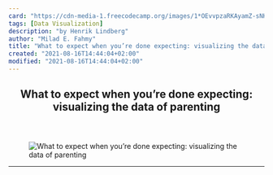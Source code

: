 ```yaml
---
card: "https://cdn-media-1.freecodecamp.org/images/1*OEvvpzaRKAyamZ-sNHc28Q.png"
tags: [Data Visualization]
description: "by Henrik Lindberg"
author: "Milad E. Fahmy"
title: "What to expect when you’re done expecting: visualizing the data of parenting"
created: "2021-08-16T14:44:04+02:00"
modified: "2021-08-16T14:44:04+02:00"
---
```

<div class="site-wrapper">
<main id="site-main" class="site-main outer">
<div class="inner">
<article class="post-full post tag-data-visualization tag-data-science tag-parenting tag-life tag-life-lessons ">
<header class="post-full-header">
<h1 class="post-full-title">What to expect when you’re done expecting: visualizing the data of parenting</h1>
</header>
<figure class="post-full-image">
<picture>
<source media="(max-width: 700px)" sizes="1px" srcset="data:image/gif;base64,R0lGODlhAQABAIAAAAAAAP///yH5BAEAAAAALAAAAAABAAEAAAIBRAA7 1w">
<source media="(min-width: 701px)" sizes="(max-width: 800px) 400px,
(max-width: 1170px) 700px,
1400px" srcset="https://cdn-media-1.freecodecamp.org/images/1*OEvvpzaRKAyamZ-sNHc28Q.png 300w,
https://cdn-media-1.freecodecamp.org/images/1*OEvvpzaRKAyamZ-sNHc28Q.png 600w,
https://cdn-media-1.freecodecamp.org/images/1*OEvvpzaRKAyamZ-sNHc28Q.png 1000w,
https://cdn-media-1.freecodecamp.org/images/1*OEvvpzaRKAyamZ-sNHc28Q.png 2000w">
<img onerror="this.style.display='none'" src="https://cdn-media-1.freecodecamp.org/images/1*OEvvpzaRKAyamZ-sNHc28Q.png" alt="What to expect when you’re done expecting: visualizing the data of parenting">
</picture>
</figure>
<section class="post-full-content">
<div class="post-content medium-migrated-article">
</div>
<hr>
</section>
</article>
</div>
</main>
</div>
<!-- Google Tag Manager (noscript) -->
<!-- End Google Tag Manager (noscript) -->
